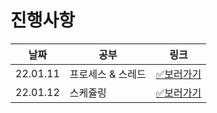 # 진행사항

|날짜|공부|링크|
|------|---|---|
|22.01.11|프로세스 & 스레드|[✅보러가기](22.01.11.md)|
|22.01.12|스케쥴링|[✅보러가기](22.01.12.md)|